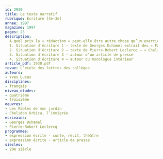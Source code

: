 ```yaml
---
id: 2930
title: Le texte narratif
rubrique: Écriture [4e-3e]
annee: 1997
magazine: 1997
pages: 23
description: 
  À quel prix la « rédaction » peut-elle être autre chose qu’un exercice qui désole les élèves ? Donner envie d’écrire en proposant des sujets motivants est une nécessité. Mais cela ne suffit pas. Les problèmes sont toujours les mêmes – il faut procéder aux réglages techniques adéquats avant de raconter quoi que ce soit. Rien de nouveau… À ceci près que cette réflexion sur les moyens de dire n’a pas à être imposée de l’extérieur, mais doit répondre aux besoins immédiats de l’apprenant. En conséquence, les travaux seront portés à la connaissance des élèves non en fin mais en cours, voire en début de séquence pédagogique. Chaque sujet sera motivé par un document écrit ou visuel pour amener la classe à s’interroger sur les procédures textuelles à mettre en œuvre. Une fois qu’aura été déterminé un cadre d’action précis, chacun développera les éléments thématiques qui lui paraissent les plus appropriés. Pour éviter l’éparpillement, cette série sera axée sur la place de la subjectivité dans le « discours ».
  1. Situation d’écriture 1 – texte de Georges Duhamel extrait des « Fables de mon jardin »
  2. Situation d’écriture 2 – texte de Pierre-Robert Leclercq – « Chelidon Urbica, l’immigrée »
  3. Situation d’écriture 3 – autour d’un article de presse
  4. Situation d’écriture 4 – autour du monologue intérieur
article_pdf: 2930.pdf
revue: L’école des lettres des collèges
auteurs:
- Yves Lucas
disciplines:
- français
niveau_etudes:
- quatrième
- troisième
oeuvres:
- Les Fables de mon jardin
- Chelidon Urbica, l’immigrée
ecrivains:
- Georges Duhamel
- Pierre-Robert Leclercq
programmes:
- expression écrite - conte, récit, théâtre
- expression écrite - article de presse
siecles:
- 20e siècle
---
```

